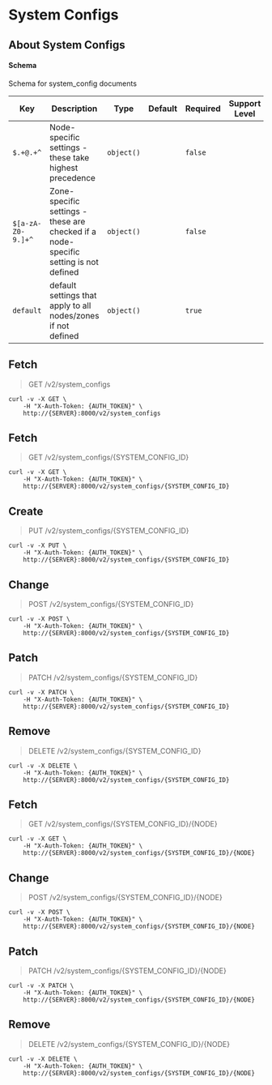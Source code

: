 # System Configs

## About System Configs

#### Schema

Schema for system_config documents



Key | Description | Type | Default | Required | Support Level
--- | ----------- | ---- | ------- | -------- | -------------
`$.+@.+^` | Node-specific settings - these take highest precedence | `object()` |   | `false` |  
`$[a-zA-Z0-9.]+^` | Zone-specific settings - these are checked if a node-specific setting is not defined | `object()` |   | `false` |  
`default` | default settings that apply to all nodes/zones if not defined | `object()` |   | `true` |  



## Fetch

> GET /v2/system_configs

```shell
curl -v -X GET \
    -H "X-Auth-Token: {AUTH_TOKEN}" \
    http://{SERVER}:8000/v2/system_configs
```

## Fetch

> GET /v2/system_configs/{SYSTEM_CONFIG_ID}

```shell
curl -v -X GET \
    -H "X-Auth-Token: {AUTH_TOKEN}" \
    http://{SERVER}:8000/v2/system_configs/{SYSTEM_CONFIG_ID}
```

## Create

> PUT /v2/system_configs/{SYSTEM_CONFIG_ID}

```shell
curl -v -X PUT \
    -H "X-Auth-Token: {AUTH_TOKEN}" \
    http://{SERVER}:8000/v2/system_configs/{SYSTEM_CONFIG_ID}
```

## Change

> POST /v2/system_configs/{SYSTEM_CONFIG_ID}

```shell
curl -v -X POST \
    -H "X-Auth-Token: {AUTH_TOKEN}" \
    http://{SERVER}:8000/v2/system_configs/{SYSTEM_CONFIG_ID}
```

## Patch

> PATCH /v2/system_configs/{SYSTEM_CONFIG_ID}

```shell
curl -v -X PATCH \
    -H "X-Auth-Token: {AUTH_TOKEN}" \
    http://{SERVER}:8000/v2/system_configs/{SYSTEM_CONFIG_ID}
```

## Remove

> DELETE /v2/system_configs/{SYSTEM_CONFIG_ID}

```shell
curl -v -X DELETE \
    -H "X-Auth-Token: {AUTH_TOKEN}" \
    http://{SERVER}:8000/v2/system_configs/{SYSTEM_CONFIG_ID}
```

## Fetch

> GET /v2/system_configs/{SYSTEM_CONFIG_ID}/{NODE}

```shell
curl -v -X GET \
    -H "X-Auth-Token: {AUTH_TOKEN}" \
    http://{SERVER}:8000/v2/system_configs/{SYSTEM_CONFIG_ID}/{NODE}
```

## Change

> POST /v2/system_configs/{SYSTEM_CONFIG_ID}/{NODE}

```shell
curl -v -X POST \
    -H "X-Auth-Token: {AUTH_TOKEN}" \
    http://{SERVER}:8000/v2/system_configs/{SYSTEM_CONFIG_ID}/{NODE}
```

## Patch

> PATCH /v2/system_configs/{SYSTEM_CONFIG_ID}/{NODE}

```shell
curl -v -X PATCH \
    -H "X-Auth-Token: {AUTH_TOKEN}" \
    http://{SERVER}:8000/v2/system_configs/{SYSTEM_CONFIG_ID}/{NODE}
```

## Remove

> DELETE /v2/system_configs/{SYSTEM_CONFIG_ID}/{NODE}

```shell
curl -v -X DELETE \
    -H "X-Auth-Token: {AUTH_TOKEN}" \
    http://{SERVER}:8000/v2/system_configs/{SYSTEM_CONFIG_ID}/{NODE}
```

